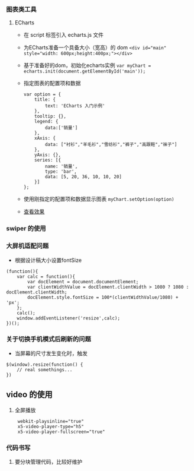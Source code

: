 ### 图表类工具
1. ECharts
    - 在 script 标签引入 echarts.js 文件
    - 为ECharts准备一个具备大小（宽高）的 dom `<div id="main" style="width: 600px;height:400px;"></div>`
    - 基于准备好的dom，初始化echarts实例 `var myChart = echarts.init(document.getElementById('main'));`
    - 指定图表的配置项和数据
    
        ```
        var option = {
            title: {
                text: 'ECharts 入门示例'
            },
            tooltip: {},
            legend: {
                data:['销量']
            },
            xAxis: {
                data: ["衬衫","羊毛衫","雪纺衫","裤子","高跟鞋","袜子"]
            },
            yAxis: {},
            series: [{
                name: '销量',
                type: 'bar',
                data: [5, 20, 36, 10, 10, 20]
            }]
        };
        ```
    - 使用刚指定的配置项和数据显示图表 `myChart.setOption(option)`
    - [查看效果](http://www.echartsjs.com/gallery/editor.html?c=doc-example/getting-started)

### swiper 的使用

### 大屏机适配问题
- 根据设计稿大小设置fontSize

```
(function(){
    var calc = function(){
        var docElement = document.documentElement;
        var clientWidthValue = docElement.clientWidth > 1080 ? 1080 : docElement.clientWidth;
        docElement.style.fontSize = 100*(clientWidthValue/1080) + 'px';
    };
    calc();
    window.addEventListener('resize',calc);
})();
```

### 关于切换手机模式后刷新的问题
- 当屏幕的尺寸发生变化时，触发

```
$(window).resize(function() {
    // real somethings...
})
```

## video 的使用
1. 全屏播放
    
    ```
     webkit-playsinline="true"
     x5-video-player-type="h5"
     x5-video-player-fullscreen="true"
    ```

### 代码书写
1. 要分块管理代码，比较好维护

